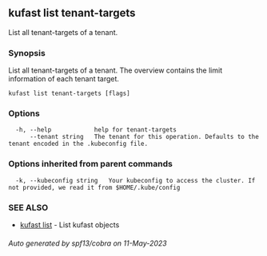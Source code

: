 ## kufast list tenant-targets

List all tenant-targets of a tenant.

### Synopsis

List all tenant-targets of a tenant. The overview contains the limit information of each tenant target.

```
kufast list tenant-targets [flags]
```

### Options

```
  -h, --help            help for tenant-targets
      --tenant string   The tenant for this operation. Defaults to the tenant encoded in the .kubeconfig file.
```

### Options inherited from parent commands

```
  -k, --kubeconfig string   Your kubeconfig to access the cluster. If not provided, we read it from $HOME/.kube/config
```

### SEE ALSO

* [kufast list](kufast_list.md)	 - List kufast objects

###### Auto generated by spf13/cobra on 11-May-2023
